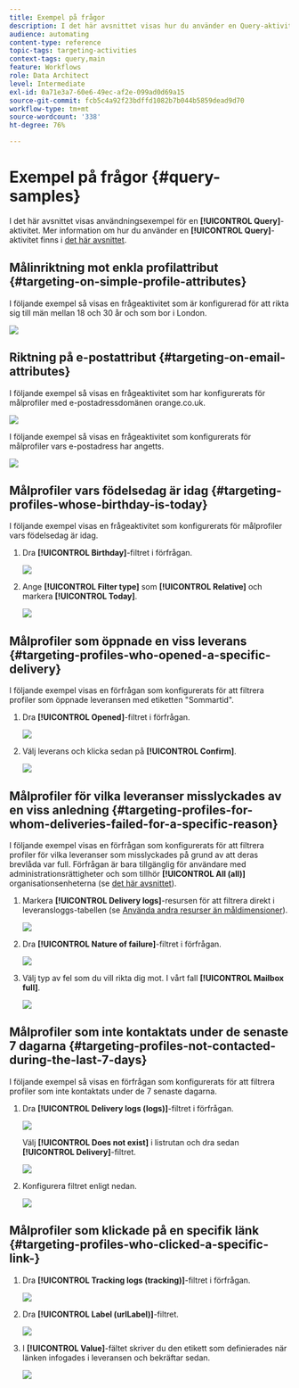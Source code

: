 ```yaml
---
title: Exempel på frågor
description: I det här avsnittet visas hur du använder en Query-aktivitet.
audience: automating
content-type: reference
topic-tags: targeting-activities
context-tags: query,main
feature: Workflows
role: Data Architect
level: Intermediate
exl-id: 0a71e3a7-60e6-49ec-af2e-099ad0d69a15
source-git-commit: fcb5c4a92f23bdffd1082b7b044b5859dead9d70
workflow-type: tm+mt
source-wordcount: '338'
ht-degree: 76%

---
```


# Exempel på frågor {#query-samples}

I det här avsnittet visas användningsexempel för en **[!UICONTROL Query]**-aktivitet. Mer information om hur du använder en **[!UICONTROL Query]**-aktivitet finns i [det här avsnittet](../../automating/using/query.md).

## Målinriktning mot enkla profilattribut {#targeting-on-simple-profile-attributes}

I följande exempel så visas en frågeaktivitet som är konfigurerad för att rikta sig till män mellan 18 och 30 år och som bor i London.

![](assets/query_sample_1.png)

## Riktning på e-postattribut {#targeting-on-email-attributes}

I följande exempel så visas en frågeaktivitet som har konfigurerats för målprofiler med e-postadressdomänen orange.co.uk.

![](assets/query_sample_emaildomain.png)

I följande exempel så visas en frågeaktivitet som konfigurerats för målprofiler vars e-postadress har angetts.

![](assets/query_sample_emailnotempty.png)

## Målprofiler vars födelsedag är idag {#targeting-profiles-whose-birthday-is-today}

I följande exempel visas en frågeaktivitet som konfigurerats för målprofiler vars födelsedag är idag.

1. Dra **[!UICONTROL Birthday]**-filtret i förfrågan.

   ![](assets/query_sample_birthday.png)

1. Ange **[!UICONTROL Filter type]** som **[!UICONTROL Relative]** och markera **[!UICONTROL Today]**.

   ![](assets/query_sample_birthday2.png)

## Målprofiler som öppnade en viss leverans {#targeting-profiles-who-opened-a-specific-delivery}

I följande exempel visas en förfrågan som konfigurerats för att filtrera profiler som öppnade leveransen med etiketten &quot;Sommartid&quot;.

1. Dra **[!UICONTROL Opened]**-filtret i förfrågan.

   ![](assets/query_sample_opened.png)

1. Välj leverans och klicka sedan på **[!UICONTROL Confirm]**.

   ![](assets/query_sample_opened2.png)

## Målprofiler för vilka leveranser misslyckades av en viss anledning {#targeting-profiles-for-whom-deliveries-failed-for-a-specific-reason}

I följande exempel visas en förfrågan som konfigurerats för att filtrera profiler för vilka leveranser som misslyckades på grund av att deras brevlåda var full.  Förfrågan är bara tillgänglig för användare med administrationsrättigheter och som tillhör **[!UICONTROL All (all)]** organisationsenheterna (se [det här avsnittet](../../administration/using/organizational-units.md)).

1. Markera **[!UICONTROL Delivery logs]**-resursen för att filtrera direkt i leveransloggs-tabellen (se [Använda andra resurser än måldimensioner](../../automating/using/using-resources-different-from-targeting-dimensions.md)).

   ![](assets/query_sample_failure1.png)

1. Dra **[!UICONTROL Nature of failure]**-filtret i förfrågan.

   ![](assets/query_sample_failure2.png)

1. Välj typ av fel som du vill rikta dig mot.  I vårt fall **[!UICONTROL Mailbox full]**.

   ![](assets/query_sample_failure3.png)

## Målprofiler som inte kontaktats under de senaste 7 dagarna {#targeting-profiles-not-contacted-during-the-last-7-days}

I följande exempel så visas en förfrågan som konfigurerats för att filtrera profiler som inte kontaktats under de 7 senaste dagarna.

1. Dra **[!UICONTROL Delivery logs (logs)]**-filtret i förfrågan.

   ![](assets/query_sample_7days.png)

   Välj **[!UICONTROL Does not exist]** i listrutan och dra sedan **[!UICONTROL Delivery]**-filtret.

   ![](assets/query_sample_7days1.png)

1. Konfigurera filtret enligt nedan.

   ![](assets/query_sample_7days2.png)

## Målprofiler som klickade på en specifik länk {#targeting-profiles-who-clicked-a-specific-link-}

1. Dra **[!UICONTROL Tracking logs (tracking)]**-filtret i förfrågan.

   ![](assets/query_sample_trackinglogs.png)

1. Dra **[!UICONTROL Label (urlLabel)]**-filtret.

   ![](assets/query_sample_trackinglogs2.png)

1. I **[!UICONTROL Value]**-fältet skriver du den etikett som definierades när länken infogades i leveransen och bekräftar sedan.

   ![](assets/query_sample_trackinglogs3.png)
